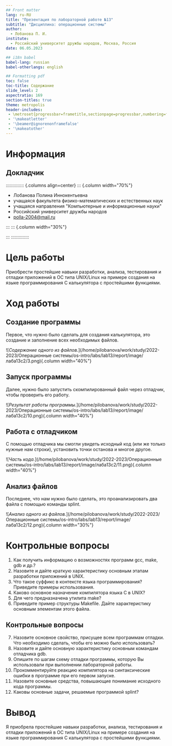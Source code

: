 ```yaml
---
## Front matter
lang: ru-RU
title: "Презентация по лабораторной работе №13"
subtitle: "Дисциплина: операционные системы"
author:
  - Лобанова П. И.
institute:
  - Российский университет дружбы народов, Москва, Россия
date: 06.05.2023

## i18n babel
babel-lang: russian
babel-otherlangs: english

## Formatting pdf
toc: false
toc-title: Содержание
slide_level: 2
aspectratio: 169
section-titles: true
theme: metropolis
header-includes:
 - \metroset{progressbar=frametitle,sectionpage=progressbar,numbering=fraction}
 - '\makeatletter'
 - '\beamer@ignorenonframefalse'
 - '\makeatother'
---
```


# Информация

## Докладчик

:::::::::::::: {.columns align=center}
::: {.column width="70%"}

 * Лобанова Полина Иннокентьевна
  * учащаяся факультета физико-математических и естественных наук
  * учащаяся направления "Компьютерные и информационные науки"
  * Российский университет дружбы народов
  * [polla-2004@mail.ru](polla-2004@mail.ru)

:::
::: {.column width="30%"}


:::
::::::::::::::

# Цель работы

Приобрести простейшие навыки разработки, анализа, тестирования и отладки приложений в ОС типа UNIX/Linux на примере создания на языке программирования С калькулятора с простейшими функциями.

# Ход работы

## Создание программы

Первое, что нужно было сделать для создания калькулятора, это создание и заполнение всех необходимых файлов.

![*Содержание одного из файлов.*](/home/pilobanova/work/study/2022-2023/Операционные системы/os-intro/labs/lab13/report/image/лаба13с2/3.png){.column width="40%"}

## Запуск программы

Далее, нужно было запустить скомпилированный файл через отладчик, чтобы проверить его работу.

![*Результат работы программы.*](/home/pilobanova/work/study/2022-2023/Операционные системы/os-intro/labs/lab13/report/image/лаба13с2/10.png){.column width="40%"}

## Работа с отладчиком

С помощью отладчика мы смогли увидеть исходный код (или же только нужные нам строки), установить точки останова и многое другое.

![*Часть кода.*](/home/pilobanova/work/study/2022-2023/Операционные системы/os-intro/labs/lab13/report/image/лаба13с2/11.png){.column width="40%"}

## Анализ файлов

Последнее, что нам нужно было сделать, это проанализировать два файла с помощью команды splint.

![*Анализ одного из файлов.*](/home/pilobanova/work/study/2022-2023/Операционные системы/os-intro/labs/lab13/report/image/лаба13с2/12.png){.column width="30%"}

# Контрольные вопросы

1. Как получить информацию о возможностях программ gcc, make, gdb и др.?
2. Назовите и дайте краткую характеристику основным этапам разработки приложений
в UNIX.
3. Что такое суффикс в контексте языка программирования? Приведите примеры использования.
4. Каково основное назначение компилятора языка С в UNIX?
5. Для чего предназначена утилита make?
6. Приведите пример структуры Makefile. Дайте характеристику основным элементам
этого файла.

## Контрольные вопросы

7. Назовите основное свойство, присущее всем программам отладки. Что необходимо
сделать, чтобы его можно было использовать?
8. Назовите и дайте основную характеристику основным командам отладчика gdb.
9. Опишите по шагам схему отладки программы, которую Вы использовали при выполнении лабораторной работы.
10. Прокомментируйте реакцию компилятора на синтаксические ошибки в программе
при его первом запуске.
11. Назовите основные средства, повышающие понимание исходного кода программы.
12. Каковы основные задачи, решаемые программой splint?

# Вывод

Я приобрела простейшие навыки разработки, анализа, тестирования и отладки приложений в ОС типа UNIX/Linux на примере создания на языке программирования С калькулятора с простейшими функциями.
